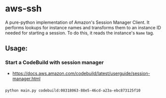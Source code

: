 # aws-ssh

A pure-python implementation of Amazon's Session Manager Client. It performs lookups for instance names and transforms them to an instance ID needed for starting a session. To do this, it reads the instance's `Name` tag.

## Usage:

### Start a CodeBuild with session manager
* https://docs.aws.amazon.com/codebuild/latest/userguide/session-manager.html

### 
```bash
python main.py codebuild:08318063-88e5-46cd-a23a-ebc873125f10
```
